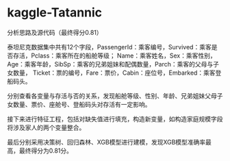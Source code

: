 # kaggle-Tatannic
分析思路及源代码（最终得分0.81）

泰坦尼克数据集中共有12个字段，PassengerId：乘客编号，Survived：乘客是否存活，Pclass：乘客所在的船舱等级；
Name：乘客姓名，Sex：乘客性别，Age：乘客年龄，SibSp：乘客的兄弟姐妹和配偶数量，Parch：乘客的父母与子女数量，
Ticket：票的编号，Fare：票价，Cabin：座位号，Embarked：乘客登船码头。

分别查看各变量与存活与否的关系，发现船舱等级、性别、年龄、兄弟姐妹父母子女数量、票价、座舱号、登船码头对存活有一定影响。

接下来进行特征工程，包括对缺失值进行填充，构造新变量，如构造家庭规模字段将涉及家人的两个变量整合。

最后分别采用决策树、回归森林、XGB模型进行建模，发现XGB模型准确率最高，最终得分为0.81分。
